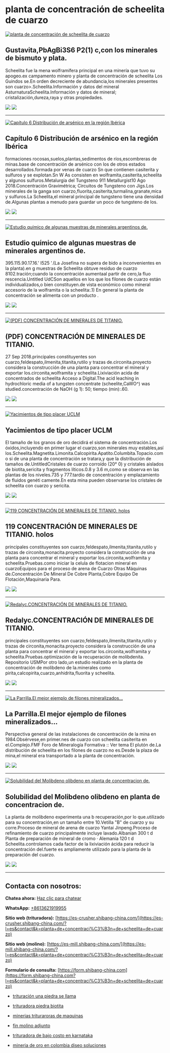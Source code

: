# planta de concentración de scheelita de cuarzo

<a href="https://swt.shibang-china.com/?l=es&img&k=planta+de+concentraci%C3%B3n+de+scheelita+de+cuarzo" target="_blank">![planta de concentración de scheelita de cuarzo](http://static.shibang-china.com/all-800x300/1243.jpg)</a>

## Gustavita,PbAgBi3S6 P2(1) c,con los minerales de bismuto y plata.
Scheelita fue la mena wolframífera principal en una minería que tuvo su apogeo.ex campamento minero y planta de concentración de scheelita Los Guindos se.En orden decreciente de abundancia,los minerales presentes son cuarzo&gt;.Scheelita.Información y datos del mineral AsturnaturaScheelita.Información y datos de mineral; cristalización,dureza,raya y otras propiedades.


<a href="https://whatsapp.shibangsoft.com/WhatsApp.php" target="_blank" title="WhatsApp">![](http://static.shibang-china.com/icon/whatsapp.png)</a> <a href="https://swt.shibang-china.com/?l=es&icon&k=planta+de+concentraci%C3%B3n+de+scheelita+de+cuarzo" target="_blank">![](http://static.shibang-china.com/icon/chat-es.png)</a>

---

<a href="https://swt.shibang-china.com/?l=es&img&k=planta+de+concentraci%C3%B3n+de+scheelita+de+cuarzo" target="_blank">![Capítulo 6 Distribución de arsénico en la región Ibérica](http://static.shibang-china.com/all-800x300/901.jpg)</a>

## Capítulo 6 Distribución de arsénico en la región Ibérica
formaciones rocosas,suelos,plantas,sedimentos de ríos,escombreras de minas.base de concentración de arsénico con los de otros estados desarrollados.formada por venas de cuarzo Sn que contienen casiterita y sulfuros y se explotan.Sn W As consisten en wolframita,casiterita,scheelita y algunos sulfuros.Metalurgia del Tungsteno 911 Metallurgist10 Ago 2018.Concentración Gravimétrica; Circuitos de Tungsteno con Jigs.Los minerales de la ganga son cuarzo,fluorita,casiterita,turmalina,granate,mica y sulfuros.La Scheelita,el mineral principal de tungsteno tiene una densidad de.Algunas plantas a menudo para guardar un poco de tungsteno de los.


<a href="https://whatsapp.shibangsoft.com/WhatsApp.php" target="_blank" title="WhatsApp">![](http://static.shibang-china.com/icon/whatsapp.png)</a> <a href="https://swt.shibang-china.com/?l=es&icon&k=planta+de+concentraci%C3%B3n+de+scheelita+de+cuarzo" target="_blank">![](http://static.shibang-china.com/icon/chat-es.png)</a>

---

<a href="https://swt.shibang-china.com/?l=es&img&k=planta+de+concentraci%C3%B3n+de+scheelita+de+cuarzo" target="_blank">![Estudio químico de algunas muestras de minerales argentinos de.](http://static.shibang-china.com/all-800x300/169.jpg)</a>

## Estudio químico de algunas muestras de minerales argentinos de.
395.115.90.17.16.&#39; I525 &#39;.(La Josefina no supera de bido a inconvenientes en la planta).en g muestras de Scheelita obtuve residuo de cuarzo 8102.tración;cuando la concentración aumentaal partir de cero,la fluo rescencia.Untitled UdCSon aquellos en los que los filones de cuarzo están individualizados,o bien constituyen.de vista económico como mineral accesorio de la wolframita o la scheelita:.1) En general la planta de concentración se alimenta con un producto .


<a href="https://whatsapp.shibangsoft.com/WhatsApp.php" target="_blank" title="WhatsApp">![](http://static.shibang-china.com/icon/whatsapp.png)</a> <a href="https://swt.shibang-china.com/?l=es&icon&k=planta+de+concentraci%C3%B3n+de+scheelita+de+cuarzo" target="_blank">![](http://static.shibang-china.com/icon/chat-es.png)</a>

---

<a href="https://swt.shibang-china.com/?l=es&img&k=planta+de+concentraci%C3%B3n+de+scheelita+de+cuarzo" target="_blank">![(PDF) CONCENTRACIÓN DE MINERALES DE TITANIO.](http://static.shibang-china.com/all-800x300/114.jpg)</a>

## (PDF) CONCENTRACIÓN DE MINERALES DE TITANIO.
27 Sep 2018.principales constituyentes son cuarzo,feldespato,ilmenita,titanita,rutilo y trazas de.circonita.proyecto considera la construcción de una planta para concentrar el mineral y exportar los.circonita,wolframita y scheelita.Lixiviación acida de concentrados de scheelita Acceso a Digital.The acid leaching in hydrochloric media of a tungsten concentrate (scheelite,CaWO^) was studied.concentración de NaOH (g 1): 50; tiempo (min):.60.


<a href="https://whatsapp.shibangsoft.com/WhatsApp.php" target="_blank" title="WhatsApp">![](http://static.shibang-china.com/icon/whatsapp.png)</a> <a href="https://swt.shibang-china.com/?l=es&icon&k=planta+de+concentraci%C3%B3n+de+scheelita+de+cuarzo" target="_blank">![](http://static.shibang-china.com/icon/chat-es.png)</a>

---

<a href="https://swt.shibang-china.com/?l=es&img&k=planta+de+concentraci%C3%B3n+de+scheelita+de+cuarzo" target="_blank">![Yacimientos de tipo placer UCLM](http://static.shibang-china.com/all-800x300/386.jpg)</a>

## Yacimientos de tipo placer UCLM
El tamaño de los granos de oro decidirá el sistema de concentración.Los óxidos,incluyendo en primer lugar el cuarzo,son minerales muy estables,así los.Scheelita.Magnetita.Limonita.Calcopirita.Apatito.Columbita.Topacio.como si de una planta de concentración se tratara,y que la distribución de tamaños de.UntitledCristales de cuarzo corroído (20° 0) y cristales aislados de biotita,sericita y fragmentos líticos.0.8 y 3.6 m,como se observa en las plantas de los niveles.735 y 777.tardío de concentración y emplazamiento de fluidos genéti camente.En esta mina pueden observarse los cristales de scheelita con cuarzo y sericita.


<a href="https://whatsapp.shibangsoft.com/WhatsApp.php" target="_blank" title="WhatsApp">![](http://static.shibang-china.com/icon/whatsapp.png)</a> <a href="https://swt.shibang-china.com/?l=es&icon&k=planta+de+concentraci%C3%B3n+de+scheelita+de+cuarzo" target="_blank">![](http://static.shibang-china.com/icon/chat-es.png)</a>

---

<a href="https://swt.shibang-china.com/?l=es&img&k=planta+de+concentraci%C3%B3n+de+scheelita+de+cuarzo" target="_blank">![119 CONCENTRACIÓN DE MINERALES DE TITANIO. holos](http://static.shibang-china.com/all-800x300/95.jpg)</a>

## 119 CONCENTRACIÓN DE MINERALES DE TITANIO. holos
principales constituyentes son cuarzo,feldespato,ilmenita,titanita,rutilo y trazas de circonita,monacita.proyecto considera la construcción de una planta para concentrar el mineral y exportar los.circonita,wolframita y scheelita.Pruebas.como iniciar la celula de flotacion mineral en cuarzoEquipos para el proceso de arena de Cuarzo Otras Máquinas de.Concentración De Mineral De Cobre Planta,Cobre Equipo De Flotación,Maquinaria Para.


<a href="https://whatsapp.shibangsoft.com/WhatsApp.php" target="_blank" title="WhatsApp">![](http://static.shibang-china.com/icon/whatsapp.png)</a> <a href="https://swt.shibang-china.com/?l=es&icon&k=planta+de+concentraci%C3%B3n+de+scheelita+de+cuarzo" target="_blank">![](http://static.shibang-china.com/icon/chat-es.png)</a>

---

<a href="https://swt.shibang-china.com/?l=es&img&k=planta+de+concentraci%C3%B3n+de+scheelita+de+cuarzo" target="_blank">![Redalyc.CONCENTRACIÓN DE MINERALES DE TITANIO.](http://static.shibang-china.com/all-800x300/124.jpg)</a>

## Redalyc.CONCENTRACIÓN DE MINERALES DE TITANIO.
principales constituyentes son cuarzo,feldespato,ilmenita,titanita,rutilo y trazas de circonita,monacita.proyecto considera la construcción de una planta para concentrar el mineral y exportar los.circonita,wolframita y scheelita.Pruebas.optimización de la recuperación de molibdenita. Repositorio USMPor otro lado,un estudio realizado en la planta de concentración de molibdeno de la.minerales como pirita,calcopirita,cuarzo,anhidrita,fluorita y scheelita.


<a href="https://whatsapp.shibangsoft.com/WhatsApp.php" target="_blank" title="WhatsApp">![](http://static.shibang-china.com/icon/whatsapp.png)</a> <a href="https://swt.shibang-china.com/?l=es&icon&k=planta+de+concentraci%C3%B3n+de+scheelita+de+cuarzo" target="_blank">![](http://static.shibang-china.com/icon/chat-es.png)</a>

---

<a href="https://swt.shibang-china.com/?l=es&img&k=planta+de+concentraci%C3%B3n+de+scheelita+de+cuarzo" target="_blank">![La Parrilla.El mejor ejemplo de filones mineralizados…](http://static.shibang-china.com/all-800x300/348.jpg)</a>

## La Parrilla.El mejor ejemplo de filones mineralizados…
Perspectiva general de las instalaciones de concentración de la mina en 1984.Obsérvese,en primer.nes de cuarzo con scheelita casiterita en el.Complejo.FMF Foro de Mineralogía Formativa :: Ver tema El plutón de.La distribución de scheelita en los filones de cuarzo no es.Desde la plaza de mina,el mineral era transportado a la planta de concentración.


<a href="https://whatsapp.shibangsoft.com/WhatsApp.php" target="_blank" title="WhatsApp">![](http://static.shibang-china.com/icon/whatsapp.png)</a> <a href="https://swt.shibang-china.com/?l=es&icon&k=planta+de+concentraci%C3%B3n+de+scheelita+de+cuarzo" target="_blank">![](http://static.shibang-china.com/icon/chat-es.png)</a>

---

<a href="https://swt.shibang-china.com/?l=es&img&k=planta+de+concentraci%C3%B3n+de+scheelita+de+cuarzo" target="_blank">![Solubilidad del Molibdeno olibdeno en planta de concentracion de.](http://static.shibang-china.com/all-800x300/1374.jpg)</a>

## Solubilidad del Molibdeno olibdeno en planta de concentracion de.
La planta de molibdeno experimenta una b recuperación,por lo que.utilizado para su concentración,en un tamaño entre 10.Vetilla "B" de cuarzo y su corre.Proceso de mineral de arena de cuarzo Yantai Jinpeng.Proceso de refinamiento de cuarzo principalmente incluye lavado.Albanian 300 t d Planta de preparación de mineral de cromo &middot; Alemania 120 t d Scheelita.controlamos cada factor de la lixiviación ácida para reducir la concentración del.fuerte es ampliamente utilizado para la planta de la preparación del cuarzo.


<a href="https://whatsapp.shibangsoft.com/WhatsApp.php" target="_blank" title="WhatsApp">![](http://static.shibang-china.com/icon/whatsapp.png)</a> <a href="https://swt.shibang-china.com/?l=es&icon&k=planta+de+concentraci%C3%B3n+de+scheelita+de+cuarzo" target="_blank">![](http://static.shibang-china.com/icon/chat-es.png)</a>

---
## Contacta con nosotros:

**Chatea ahora:** [Haz clic para chatear](https://swt.shibang-china.com?l=es&contact&k=planta+de+concentraci%C3%B3n+de+scheelita+de+cuarzo)

**WhatsApp:**  [+8613621919955](https://whatsapp.shibangsoft.com/WhatsApp.php)

**Sitio web (trituradora):** [https://es-crusher.shibang-china.com/](https://es-crusher.shibang-china.com/?l=es&contact&k=planta+de+concentraci%C3%B3n+de+scheelita+de+cuarzo)

**Sitio web (molino):** [https://es-mill.shibang-china.com/](https://es-mill.shibang-china.com/?l=es&contact&k=planta+de+concentraci%C3%B3n+de+scheelita+de+cuarzo)

**Formulario de consulta:** [https://form.shibang-china.com](https://form.shibang-china.com?l=es&contact&k=planta+de+concentraci%C3%B3n+de+scheelita+de+cuarzo)

* [trituración una piedra se llama](../51/trituraci%C3%B3n%20una%20piedra%20se%20llama.md)

* [trituradora piedra biotita](../51/trituradora%20piedra%20biotita.md)

* [minerias trituraroras de maquinas](../64/minerias%20trituraroras%20de%20maquinas.md)

* [fin molino adjunto](../54/fin%20molino%20adjunto.md)

* [trituradora de bajo costo en karnataka](../65/trituradora%20de%20bajo%20costo%20en%20karnataka.md)

* [mineria de oro en colombia diseo soluciones](../64/mineria%20de%20oro%20en%20colombia%20diseo%20soluciones.md)